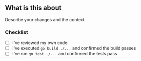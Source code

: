 ## What is this about
Describe your changes and the context.

### Checklist
*   [ ] I've reviewed my own code
*   [ ] I've executed `go build ./...` and confirmed the build passes
*   [ ] I've run `go test ./...` and confirmed the tests pass